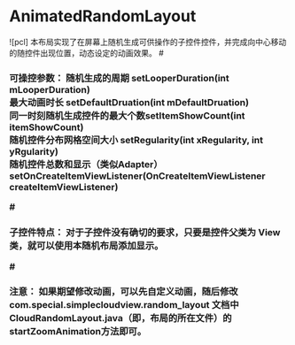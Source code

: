 # AnimatedRandomLayout
![pcl]
本布局实现了在屏幕上随机生成可供操作的子控件控件，并完成向中心移动的随控件出现位置，动态设定的动画效果。
#<h3>可操控参数：
            随机生成的周期 setLooperDuration(int mLooperDuration)</br>
            最大动画时长 setDefaultDruation(int mDefaultDruation)</br>
            同一时刻随机生成控件的最大个数setItemShowCount(int itemShowCount)</br>
            随机控件分布网格空间大小 setRegularity(int xRegularity, int yRgularity)</br>
            随机控件总数和显示（类似Adapter）setOnCreateItemViewListener(OnCreateItemViewListener createItemViewListener)</br>

#<h3>子控件特点：
      对于子控件没有确切的要求，只要是控件父类为 View 类，就可以使用本随机布局添加显示。</br>

#<h3>注意：
      如果期望修改动画，可以先自定义动画，随后修改com.special.simplecloudview.random_layout
文档中CloudRandomLayout.java（即，布局的所在文件）的startZoomAnimation方法即可。

